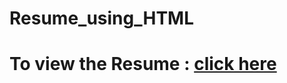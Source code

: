 # Resume_using_HTML
# To view the Resume : [click here](https://prakash-haldar.github.io/Resume_using_HTML/)

